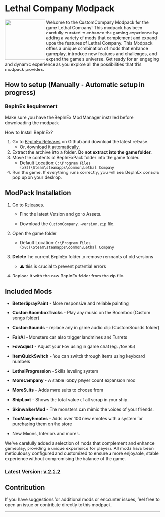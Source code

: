 # Lethal Company Modpack

<img align="left" height="130" width="130" src="https://cdn.discordapp.com/attachments/896421524200914954/1190790003555586189/OIG.vk2BIo9oPuzTtv-removebg-preview.png?ex=65a3149c&is=65909f9c&hm=4618ef2dbfebad714a6f818574753baf2e966b61a9c0aef150f0d902ecd678fa&">

Welcome to the CustomCompany Modpack for the game Lethal Company! This modpack has been carefully curated to enhance the gaming experience by adding a variety of mods that complement and expand upon the features of Lethal Company. This Modpack offers a unique combination of mods that enhance gameplay, introduce new features and challenges, and expand the game's universe. Get ready for an engaging and dynamic experience as you explore all the possibilities that this modpack provides.

## How to setup (Manually - Automatic setup in progress)

### BepInEx Requirement

Make sure you have the BepInEx Mod Manager installed before downloading the modpack

How to Install BepInEx?

1. Go to [BepInEx Releases](https://github.com/BepInEx/BepInEx/releases) on Github and download the latest release.
   * Or, [download it automatically.](https://github.com/BepInEx/BepInEx/releases/download/v5.4.22/BepInEx_x64_5.4.22.0.zip)
2. Extract the archive into a folder. **Do not extract into the game folder.**
3. Move the contents of BepInExPack folder into the game folder.
   *  Default Location: ```C:\Program Files (x86)\Steam\steamapps\common\Lethal Company```
4. Run the game. If everything runs correctly, you will see BepInEx console pop up on your desktop.


## ModPack Installation

1. Go to [Releases](https://github.com/beckerfelipee/GreatCompany---Lethal-Company-ModPack/releases).
  
    * Find the latest Version and go to Assets.

    * Download the ```CustomCompany.~version.zip``` file.

2. Open the game folder
   *  Default Location: ```C:\Program Files (x86)\Steam\steamapps\common\Lethal Company```

3. **Delete** the current BepInEx folder to remove remnants of old versions
    * ⚠️ this is crucial to prevent potential errors

4. Replace it with the new BepInEx folder from the zip file.

## Included Mods

- **BetterSprayPaint** - More responsive and reliable painting

- **CustomBoomboxTracks** - Play any music on the Boombox (Custom songs folder)

- **CustomSounds** - replace any in game audio clip (CustomSounds folder)

- **FairAI** - Monsters can also trigger landmines and Turrets

- **FovAdjust** - Adjust your Fov using in game chat (eg. /fov 95)

- **ItemQuickSwitch** - You can switch through items using keyboard numbers

- **LethalProgression** - Skills leveling system

- **MoreCompany** - A stable lobby player count expansion mod

- **MoreSuits** - Adds more suits to choose from

- **ShipLoot** - Shows the total value of all scrap in your ship.

- **SkinwalkerMod** - The monsters can mimic the voices of your friends.

- **TooManyEmotes** - Adds over 100 new emotes with a system for purchasing them on the store

- New Moons, Interiors and more!..

We've carefully added a selection of mods that complement and enhance gameplay, providing a unique experience for players.
All mods have been meticulously configured and customized to ensure a more enjoyable, stable experience without compromising the balance of the game. 

### Latest Version: [v.2.2.2](https://github.com/beckerfelipee/CustomCompany-LethalCompany-ModPack/releases/tag/v2.2.2)

## Contribution

If you have suggestions for additional mods or encounter issues, feel free to open an issue or contribute directly to this modpack.

----
